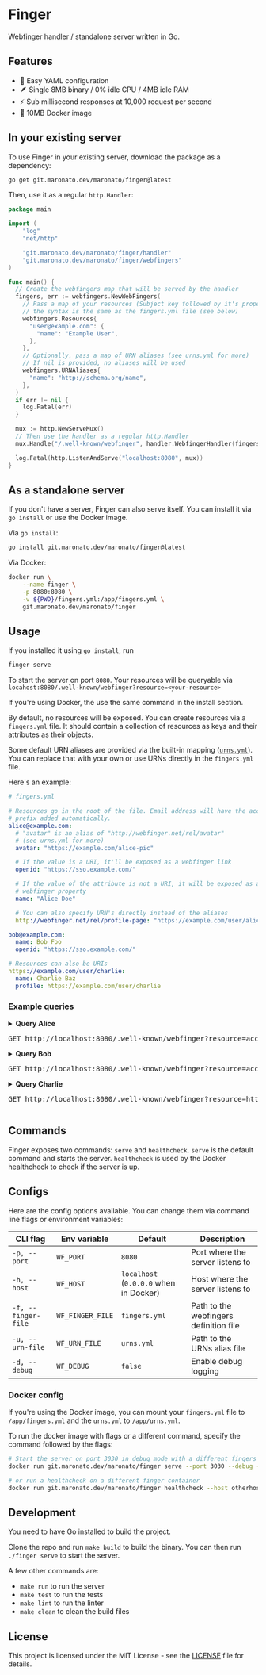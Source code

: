 # Finger

Webfinger handler / standalone server written in Go.

## Features
- 🍰  Easy YAML configuration
- 🪶  Single 8MB binary / 0% idle CPU / 4MB idle RAM
- ⚡️   Sub millisecond responses at 10,000 request per second
- 🐳  10MB Docker image

## In your existing server

To use Finger in your existing server, download the package as a dependency:

```bash
go get git.maronato.dev/maronato/finger@latest
```

Then, use it as a regular `http.Handler`:

```go
package main

import (
	"log"
	"net/http"

	"git.maronato.dev/maronato/finger/handler"
	"git.maronato.dev/maronato/finger/webfingers"
)

func main() {
  // Create the webfingers map that will be served by the handler
  fingers, err := webfingers.NewWebFingers(
    // Pass a map of your resources (Subject key followed by it's properties and links)
    // the syntax is the same as the fingers.yml file (see below)
    webfingers.Resources{
      "user@example.com": {
        "name": "Example User",
      },
    },
    // Optionally, pass a map of URN aliases (see urns.yml for more)
    // If nil is provided, no aliases will be used
    webfingers.URNAliases{
      "name": "http://schema.org/name",
    },
  )
  if err != nil {
    log.Fatal(err)
  }

  mux := http.NewServeMux()
  // Then use the handler as a regular http.Handler
  mux.Handle("/.well-known/webfinger", handler.WebfingerHandler(fingers))

  log.Fatal(http.ListenAndServe("localhost:8080", mux))
}
```

## As a standalone server

If you don't have a server, Finger can also serve itself. You can install it via `go install` or use the Docker image.

Via `go install`:

```bash
go install git.maronato.dev/maronato/finger@latest
```

Via Docker:

```bash
docker run \
    --name finger \
    -p 8080:8080 \
    -v ${PWD}/fingers.yml:/app/fingers.yml \
    git.maronato.dev/maronato/finger
```

## Usage

If you installed it using `go install`, run
```bash
finger serve
```
To start the server on port `8080`. Your resources will be queryable via `locahost:8080/.well-known/webfinger?resource=<your-resource>`

If you're using Docker, the use the same command in the install section.

By default, no resources will be exposed. You can create resources via a `fingers.yml` file. It should contain a collection of resources as keys and their attributes as their objects.

Some default URN aliases are provided via the built-in mapping ([`urns.yml`](./urns.yml)). You can replace that with your own or use URNs directly in the `fingers.yml` file.

Here's an example:
```yaml
# fingers.yml

# Resources go in the root of the file. Email address will have the acct: 
# prefix added automatically.
alice@example.com:
  # "avatar" is an alias of "http://webfinger.net/rel/avatar"
  # (see urns.yml for more)
  avatar: "https://example.com/alice-pic"

  # If the value is a URI, it'll be exposed as a webfinger link
  openid: "https://sso.example.com/"

  # If the value of the attribute is not a URI, it will be exposed as a
  # webfinger property
  name: "Alice Doe"

  # You can also specify URN's directly instead of the aliases
  http://webfinger.net/rel/profile-page: "https://example.com/user/alice"

bob@example.com:
  name: Bob Foo
  openid: "https://sso.example.com/"

# Resources can also be URIs
https://example.com/user/charlie:
  name: Charlie Baz
  profile: https://example.com/user/charlie
```

### Example queries
<details>
<summary><b>Query Alice</b><pre>GET http://localhost:8080/.well-known/webfinger?resource=acct:alice@example.com</pre></summary>

```json
{
  "subject": "acct:alice@example.com",
  "links": [
    {
      "rel": "avatar",
      "href": "https://example.com/alice-pic"
    },
    {
      "rel": "openid",
      "href": "https://sso.example.com/"
    },
    {
      "rel": "http://webfinger.net/rel/profile-page",
      "href": "https://example.com/user/alice"
    }
  ],
  "properties": {
    "name": "Alice Doe"
  }
}
```
</details>


<details>
<summary><b>Query Bob</b><pre>GET http://localhost:8080/.well-known/webfinger?resource=acct:bob@example.com</pre></summary>

```json
{
  "subject": "acct:bob@example.com",
  "links": [
    {
      "rel": "http://openid.net/specs/connect/1.0/issuer",
      "href": "https://sso.example.com/"
    }
  ],
  "properties": {
    "http://schema.org/name": "Bob Foo"
  }
}
```
</details>


<details>
<summary><b>Query Charlie</b><pre>GET http://localhost:8080/.well-known/webfinger?resource=https://example.com/user/charlie</pre></summary>

```JSON
{
  "subject": "https://example.com/user/charlie",
  "links": [
    {
      "rel": "http://webfinger.net/rel/profile-page",
      "href": "https://example.com/user/charlie"
    }
  ],
  "properties": {
    "http://schema.org/name": "Charlie Baz"
  }
}
```
</details>

## Commands

Finger exposes two commands: `serve` and `healthcheck`. `serve` is the default command and starts the server. `healthcheck` is used by the Docker healthcheck to check if the server is up.

## Configs
Here are the config options available. You can change them via command line flags or environment variables:

| CLI flag            | Env variable     | Default                                | Description                            |
| ------------------- | ---------------- | -------------------------------------- | -------------------------------------- |
| `-p, --port`        | `WF_PORT`        | `8080`                                 | Port where the server listens to       |
| `-h, --host`        | `WF_HOST`        | `localhost` (`0.0.0.0` when in Docker) | Host where the server listens to       |
| `-f, --finger-file` | `WF_FINGER_FILE` | `fingers.yml`                          | Path to the webfingers definition file |
| `-u, --urn-file`    | `WF_URN_FILE`    | `urns.yml`                             | Path to the URNs alias file            |
| `-d, --debug`       | `WF_DEBUG`       | `false`                                | Enable debug logging                   |

### Docker config
If you're using the Docker image, you can mount your `fingers.yml` file to `/app/fingers.yml` and the `urns.yml` to `/app/urns.yml`.

To run the docker image with flags or a different command, specify the command followed by the flags:
```bash
# Start the server on port 3030 in debug mode with a different fingers file
docker run git.maronato.dev/maronato/finger serve --port 3030 --debug --finger-file /app/my-fingers.yml

# or run a healthcheck on a different finger container
docker run git.maronato.dev/maronato/finger healthcheck --host otherhost --port 3030
```

## Development

You need to have [Go](https://golang.org/) installed to build the project.

Clone the repo and run `make build` to build the binary. You can then run `./finger serve` to start the server.

A few other commands are:
 - `make run` to run the server
 - `make test` to run the tests
 - `make lint` to run the linter
 - `make clean` to clean the build files

## License

This project is licensed under the MIT License - see the [LICENSE](LICENSE) file for details.
